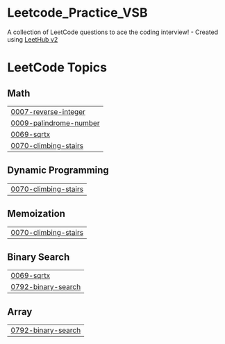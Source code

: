 # Leetcode_Practice_VSB
A collection of LeetCode questions to ace the coding interview! - Created using [LeetHub v2](https://github.com/arunbhardwaj/LeetHub-2.0)

<!---LeetCode Topics Start-->
# LeetCode Topics
## Math
|  |
| ------- |
| [0007-reverse-integer](https://github.com/RavishankarGanesan/Leetcode_Practice_VSB/tree/master/0007-reverse-integer) |
| [0009-palindrome-number](https://github.com/RavishankarGanesan/Leetcode_Practice_VSB/tree/master/0009-palindrome-number) |
| [0069-sqrtx](https://github.com/RavishankarGanesan/Leetcode_Practice_VSB/tree/master/0069-sqrtx) |
| [0070-climbing-stairs](https://github.com/RavishankarGanesan/Leetcode_Practice_VSB/tree/master/0070-climbing-stairs) |
## Dynamic Programming
|  |
| ------- |
| [0070-climbing-stairs](https://github.com/RavishankarGanesan/Leetcode_Practice_VSB/tree/master/0070-climbing-stairs) |
## Memoization
|  |
| ------- |
| [0070-climbing-stairs](https://github.com/RavishankarGanesan/Leetcode_Practice_VSB/tree/master/0070-climbing-stairs) |
## Binary Search
|  |
| ------- |
| [0069-sqrtx](https://github.com/RavishankarGanesan/Leetcode_Practice_VSB/tree/master/0069-sqrtx) |
| [0792-binary-search](https://github.com/RavishankarGanesan/Leetcode_Practice_VSB/tree/master/0792-binary-search) |
## Array
|  |
| ------- |
| [0792-binary-search](https://github.com/RavishankarGanesan/Leetcode_Practice_VSB/tree/master/0792-binary-search) |
<!---LeetCode Topics End-->